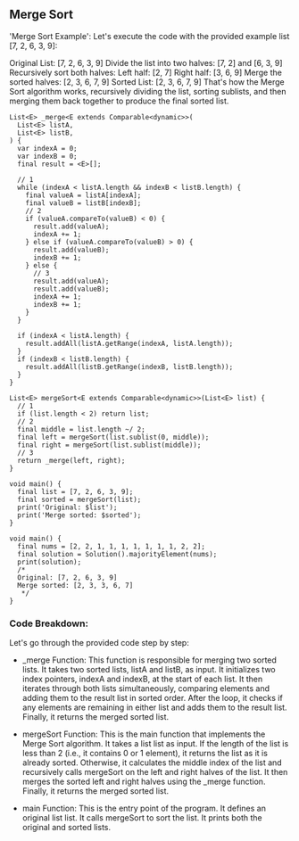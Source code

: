## Merge Sort

'Merge Sort Example':
Let's execute the code with the provided example list [7, 2, 6, 3, 9]:

Original List: [7, 2, 6, 3, 9]
Divide the list into two halves: [7, 2] and [6, 3, 9]
Recursively sort both halves:
Left half: [2, 7]
Right half: [3, 6, 9]
Merge the sorted halves: [2, 3, 6, 7, 9]
Sorted List: [2, 3, 6, 7, 9]
That's how the Merge Sort algorithm works, recursively dividing the list, sorting sublists, and then merging them back together to produce the final sorted list.

```
List<E> _merge<E extends Comparable<dynamic>>(
  List<E> listA,
  List<E> listB,
) {
  var indexA = 0;
  var indexB = 0;
  final result = <E>[];

  // 1
  while (indexA < listA.length && indexB < listB.length) {
    final valueA = listA[indexA];
    final valueB = listB[indexB];
    // 2
    if (valueA.compareTo(valueB) < 0) {
      result.add(valueA);
      indexA += 1;
    } else if (valueA.compareTo(valueB) > 0) {
      result.add(valueB);
      indexB += 1;
    } else {
      // 3
      result.add(valueA);
      result.add(valueB);
      indexA += 1;
      indexB += 1;
    }
  }

  if (indexA < listA.length) {
    result.addAll(listA.getRange(indexA, listA.length));
  }
  if (indexB < listB.length) {
    result.addAll(listB.getRange(indexB, listB.length));
  }
}

List<E> mergeSort<E extends Comparable<dynamic>>(List<E> list) {
  // 1
  if (list.length < 2) return list;
  // 2
  final middle = list.length ~/ 2;
  final left = mergeSort(list.sublist(0, middle));
  final right = mergeSort(list.sublist(middle));
  // 3
  return _merge(left, right);
}

void main() {
  final list = [7, 2, 6, 3, 9];
  final sorted = mergeSort(list);
  print('Original: $list');
  print('Merge sorted: $sorted');
}
```

```
void main() {
  final nums = [2, 2, 1, 1, 1, 1, 1, 1, 1, 2, 2];
  final solution = Solution().majorityElement(nums);
  print(solution);
  /*
  Original: [7, 2, 6, 3, 9]
  Merge sorted: [2, 3, 3, 6, 7]
   */
}
```

### Code Breakdown:
Let's go through the provided code step by step:

- _merge Function: This function is responsible for merging two sorted lists.
It takes two sorted lists, listA and listB, as input.
It initializes two index pointers, indexA and indexB, at the start of each list.
It then iterates through both lists simultaneously, comparing elements and adding them to the result list in sorted order.
After the loop, it checks if any elements are remaining in either list and adds them to the result list.
Finally, it returns the merged sorted list.

- mergeSort Function: This is the main function that implements the Merge Sort algorithm.
It takes a list list as input.
If the length of the list is less than 2 (i.e., it contains 0 or 1 element), it returns the list as it is already sorted.
Otherwise, it calculates the middle index of the list and recursively calls mergeSort on the left and right halves of the list.
It then merges the sorted left and right halves using the _merge function.
Finally, it returns the merged sorted list.

- main Function: This is the entry point of the program.
It defines an original list list.
It calls mergeSort to sort the list.
It prints both the original and sorted lists.